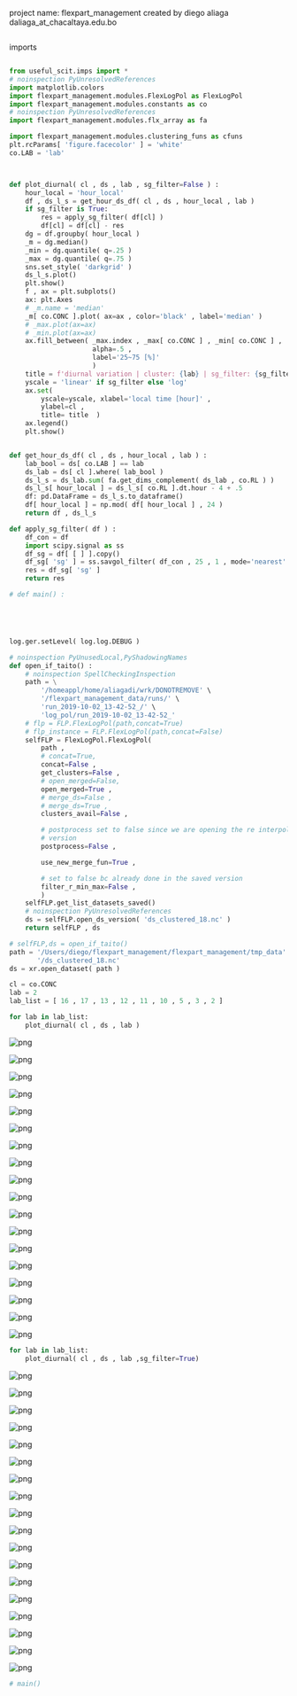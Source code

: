 project name: flexpart_management
created by diego aliaga daliaga_at_chacaltaya.edu.bo


```python

```

imports


```python

from useful_scit.imps import *
# noinspection PyUnresolvedReferences
import matplotlib.colors
import flexpart_management.modules.FlexLogPol as FlexLogPol
import flexpart_management.modules.constants as co
# noinspection PyUnresolvedReferences
import flexpart_management.modules.flx_array as fa
```


```python
import flexpart_management.modules.clustering_funs as cfuns
plt.rcParams[ 'figure.facecolor' ] = 'white'
co.LAB = 'lab'



def plot_diurnal( cl , ds , lab , sg_filter=False ) :
    hour_local = 'hour_local'
    df , ds_l_s = get_hour_ds_df( cl , ds , hour_local , lab )
    if sg_filter is True:
        res = apply_sg_filter( df[cl] )
        df[cl] = df[cl] - res
    dg = df.groupby( hour_local )
    _m = dg.median()
    _min = dg.quantile( q=.25 )
    _max = dg.quantile( q=.75 )
    sns.set_style( 'darkgrid' )
    ds_l_s.plot()
    plt.show()
    f , ax = plt.subplots()
    ax: plt.Axes
    # _m.name = 'median'
    _m[ co.CONC ].plot( ax=ax , color='black' , label='median' )
    # _max.plot(ax=ax)
    # _min.plot(ax=ax)
    ax.fill_between( _max.index , _max[ co.CONC ] , _min[ co.CONC ] ,
                     alpha=.5 ,
                     label='25~75 [%]'
                     )
    title = f'diurnal variation | cluster: {lab} | sg_filter: {sg_filter}'
    yscale = 'linear' if sg_filter else 'log'
    ax.set(
        yscale=yscale, xlabel='local time [hour]' ,
        ylabel=cl ,
        title= title  )
    ax.legend()
    plt.show()


def get_hour_ds_df( cl , ds , hour_local , lab ) :
    lab_bool = ds[ co.LAB ] == lab
    ds_lab = ds[ cl ].where( lab_bool )
    ds_l_s = ds_lab.sum( fa.get_dims_complement( ds_lab , co.RL ) )
    ds_l_s[ hour_local ] = ds_l_s[ co.RL ].dt.hour - 4 + .5
    df: pd.DataFrame = ds_l_s.to_dataframe()
    df[ hour_local ] = np.mod( df[ hour_local ] , 24 )
    return df , ds_l_s

def apply_sg_filter( df ) :
    df_con = df
    import scipy.signal as ss
    df_sg = df[ [ ] ].copy()
    df_sg[ 'sg' ] = ss.savgol_filter( df_con , 25 , 1 , mode='nearest' )
    res = df_sg[ 'sg' ]
    return res
```


```python
# def main() :
```


```python

```


```python

```


```python

```


```python

log.ger.setLevel( log.log.DEBUG )
```


```python
# noinspection PyUnusedLocal,PyShadowingNames
def open_if_taito() :
    # noinspection SpellCheckingInspection
    path = \
        '/homeappl/home/aliagadi/wrk/DONOTREMOVE' \
        '/flexpart_management_data/runs/' \
        'run_2019-10-02_13-42-52_/' \
        'log_pol/run_2019-10-02_13-42-52_'
    # flp = FLP.FlexLogPol(path,concat=True)
    # flp_instance = FLP.FlexLogPol(path,concat=False)
    selfFLP = FlexLogPol.FlexLogPol(
        path ,
        # concat=True,
        concat=False ,
        get_clusters=False ,
        # open_merged=False,
        open_merged=True ,
        # merge_ds=False ,
        # merge_ds=True ,
        clusters_avail=False ,

        # postprocess set to false since we are opening the re interpolated
        # version
        postprocess=False ,

        use_new_merge_fun=True ,

        # set to false bc already done in the saved version
        filter_r_min_max=False ,
        )
    selfFLP.get_list_datasets_saved()
    # noinspection PyUnresolvedReferences
    ds = selfFLP.open_ds_version( 'ds_clustered_18.nc' )
    return selfFLP , ds
```


```python
# selfFLP,ds = open_if_taito()
path = '/Users/diego/flexpart_management/flexpart_management/tmp_data' \
       '/ds_clustered_18.nc'
ds = xr.open_dataset( path )
```


```python
cl = co.CONC
lab = 2
lab_list = [ 16 , 17 , 13 , 12 , 11 , 10 , 5 , 3 , 2 ]
```


```python
for lab in lab_list:
    plot_diurnal( cl , ds , lab )
```


![png](03_diurnal_variability_files/03_diurnal_variability_13_0.png)



![png](03_diurnal_variability_files/03_diurnal_variability_13_1.png)



![png](03_diurnal_variability_files/03_diurnal_variability_13_2.png)



![png](03_diurnal_variability_files/03_diurnal_variability_13_3.png)



![png](03_diurnal_variability_files/03_diurnal_variability_13_4.png)



![png](03_diurnal_variability_files/03_diurnal_variability_13_5.png)



![png](03_diurnal_variability_files/03_diurnal_variability_13_6.png)



![png](03_diurnal_variability_files/03_diurnal_variability_13_7.png)



![png](03_diurnal_variability_files/03_diurnal_variability_13_8.png)



![png](03_diurnal_variability_files/03_diurnal_variability_13_9.png)



![png](03_diurnal_variability_files/03_diurnal_variability_13_10.png)



![png](03_diurnal_variability_files/03_diurnal_variability_13_11.png)



![png](03_diurnal_variability_files/03_diurnal_variability_13_12.png)



![png](03_diurnal_variability_files/03_diurnal_variability_13_13.png)



![png](03_diurnal_variability_files/03_diurnal_variability_13_14.png)



![png](03_diurnal_variability_files/03_diurnal_variability_13_15.png)



![png](03_diurnal_variability_files/03_diurnal_variability_13_16.png)



![png](03_diurnal_variability_files/03_diurnal_variability_13_17.png)



```python
for lab in lab_list:
    plot_diurnal( cl , ds , lab ,sg_filter=True)
```


![png](03_diurnal_variability_files/03_diurnal_variability_14_0.png)



![png](03_diurnal_variability_files/03_diurnal_variability_14_1.png)



![png](03_diurnal_variability_files/03_diurnal_variability_14_2.png)



![png](03_diurnal_variability_files/03_diurnal_variability_14_3.png)



![png](03_diurnal_variability_files/03_diurnal_variability_14_4.png)



![png](03_diurnal_variability_files/03_diurnal_variability_14_5.png)



![png](03_diurnal_variability_files/03_diurnal_variability_14_6.png)



![png](03_diurnal_variability_files/03_diurnal_variability_14_7.png)



![png](03_diurnal_variability_files/03_diurnal_variability_14_8.png)



![png](03_diurnal_variability_files/03_diurnal_variability_14_9.png)



![png](03_diurnal_variability_files/03_diurnal_variability_14_10.png)



![png](03_diurnal_variability_files/03_diurnal_variability_14_11.png)



![png](03_diurnal_variability_files/03_diurnal_variability_14_12.png)



![png](03_diurnal_variability_files/03_diurnal_variability_14_13.png)



![png](03_diurnal_variability_files/03_diurnal_variability_14_14.png)



![png](03_diurnal_variability_files/03_diurnal_variability_14_15.png)



![png](03_diurnal_variability_files/03_diurnal_variability_14_16.png)



![png](03_diurnal_variability_files/03_diurnal_variability_14_17.png)



```python
# main()
```


```python

```
